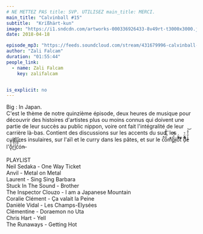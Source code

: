 ```yaml
---
# NE METTEZ PAS title: SVP. UTILISEZ main_title: MERCI.
main_title: "Calvinball #15"
subtitle:  "Krïßhärt-kun"
image: "https://i1.sndcdn.com/artworks-000336926433-8v49rt-t3000x3000.jpg"
date: 2018-04-18

episode_mp3: "https://feeds.soundcloud.com/stream/431679996-calvinball-radio-calvinball-15-krishart-kun.mp3"
author: "Zali Falcam"
duration: "01:55:44"
people_link: 
  - name: Zali Falcam
    key: zalifalcam


is_explicit: no
---
```


<PodcastHeader/>

<!-- ECRIRE LA DESCRIPTION DE L'EPISODE SOUS CETTE LIGNE -->
Big : In Japan.<br>C'est le thème de notre quinzième épisode, deux heures de musique pour découvrir des histoires d'artistes plus ou moins connus qui doivent une partie de leur succès au public nippon, voire ont fait l'intégralité de leur carrière là-bas. Contient des discussions sur les accents du sud, les cultures insulaires, sur l'aïl et le curry dans les pâtes, et sur le c̈́̚o̅ͫ̿ͣ̂ͤ͟mͨͦ̇ͭp̷ͣ̓̿̒l͟oͩͬ̄̃ͪ̈́ẗ͛ͬͦ ͗ͨḑ̓ͩ̂̆̈́̄͐e̊͐ͫ̾̂͛͝ l'͏ǫ͊ͮ̎̑r͗͛̎̊̀͜i̾̓̅ͬ̑͝c̑̿͠ón̶<br><br>PLAYLIST <br>Neil Sedaka - One Way Ticket<br>Anvil - Metal on Metal<br>Laurent - Sing Sing Barbara<br>Stuck In The Sound - Brother<br>The Inspector Clouzo - I am a Japanese Mountain<br>Coralie Clément - Ça valait la Peine<br>Danièle Vidal - Les Champs-Elysées<br>Clémentine - Doraemon no Uta<br>Chris Hart - Yell<br>The Runaways - Getting Hot

